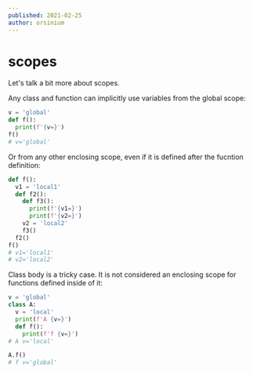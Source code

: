 ```yaml
---
published: 2021-02-25
author: orsinium
---
```


# scopes

Let's talk a bit more about scopes.

Any class and function can implicitly use variables from the global scope:

```python
v = 'global'
def f():
  print(f'{v=}')
f()
# v='global'
```

Or from any other enclosing scope, even if it is defined after the fucntion definition:

```python
def f():
  v1 = 'local1'
  def f2():
    def f3():
      print(f'{v1=}')
      print(f'{v2=}')
    v2 = 'local2'
    f3()
  f2()
f()
# v1='local1'
# v2='local2'
```

Class body is a tricky case. It is not considered an enclosing scope for functions defined inside of it:

```python
v = 'global'
class A:
  v = 'local'
  print(f'A {v=}')
  def f():
    print(f'f {v=}')
# A v='local'

A.f()
# f v='global'
```
